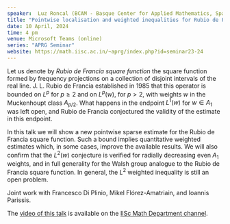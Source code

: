```yaml
---
speaker:  Luz Roncal (BCAM - Basque Center for Applied Mathematics, Spain)
title: "Pointwise localisation and weighted inequalities for Rubio de Francia square function"
date: 10 April, 2024
time: 4 pm
venue: Microsoft Teams (online)
series: "APRG Seminar"
website: https://math.iisc.ac.in/~aprg/index.php?id=seminar23-24
---
```


Let us denote by _Rubio de Francia square function_ the square function formed by frequency projections on a collection of
disjoint intervals of the real line. J. L. Rubio de Francia established in 1985 that this operator is bounded on $L^p$ for
$p\ge 2$ and on $L^p(w)$, for $p>2$, with weights $w$ in the Muckenhoupt class $A_{p/2}$. What happens in the endpoint
$L^1(w)$ for $w \in A_1$ was left open, and Rubio de Francia conjectured the validity of the estimate in this endpoint.

In this talk we will show a new pointwise sparse estimate for the Rubio de Francia square function. Such a bound implies
quantitative weighted estimates which, in some cases, improve the available results. We will also confirm that the $L^2(w)$
conjecture is verified for radially decreasing even $A_1$ weights, and in full generality for the Walsh group analogue to
the Rubio de Francia square function. In general, the $L^2$ weighted inequality is still an open problem.

Joint work with Francesco Di Plinio, Mikel Flórez-Amatriain, and Ioannis Parissis.

The [video of this talk](https://www.youtube.com/watch?v=VSa4S6BKZVg&list=PLQXtaLhI1-1qxOEykh-1WOFkYuIzEE-ev) is available
on the [IISc Math Department channel](https://www.youtube.com/channel/UCR5Igvq9HScQKlPr-0coSIg/playlists).
